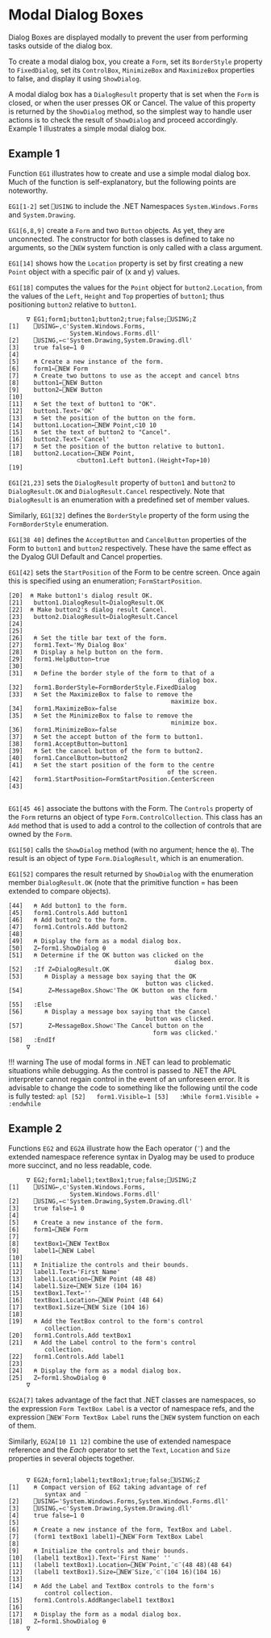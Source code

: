 <h1 class="heading"><span class="name">Modal Dialog Boxes</span></h1>

Dialog Boxes are displayed modally to prevent the user from performing tasks outside of the dialog box.

To create a modal dialog box, you create a `Form`, set its `BorderStyle` property to `FixedDialog`, set its `ControlBox`, `MinimizeBox` and `MaximizeBox` properties to false, and display it using `ShowDialog`.

A modal dialog box has a `DialogResult` property that is set when the `Form` is closed, or when the user presses OK or Cancel. The value of this property is returned by the `ShowDialog` method, so the simplest way to handle user actions is to check the result of `ShowDialog` and proceed accordingly. Example 1 illustrates a simple modal dialog box.

<h2 class="example">Example 1</h2>

Function `EG1` illustrates how to create and use a simple modal dialog box. Much of the function is self-explanatory, but the following points are noteworthy.

`EG1[1-2]` set `⎕USING` to include the .NET Namespaces `System.Windows.Forms` and `System.Drawing`.

`EG1[6,8,9]` create a `Form` and two `Button` objects. As yet, they are unconnected. The constructor for both classes is defined to take no arguments, so the `⎕NEW` system function is only called with a class argument.

`EG1[14]` shows how the `Location` property is set by first creating a new `Point` object with a specific pair of (x and y) values.

`EG1[18]` computes the values for the `Point` object for `button2.Location`, from the values of the `Left`, `Height` and `Top` properties of `button1`; thus positioning `button2` relative to `button1`.
```apl
     ∇ EG1;form1;button1;button2;true;false;⎕USING;Z
[1]    ⎕USING←,⊂'System.Windows.Forms,
                 System.Windows.Forms.dll'
[2]    ⎕USING,←⊂'System.Drawing,System.Drawing.dll'
[3]    true false←1 0
[4]
[5]    ⍝ Create a new instance of the form.
[6]    form1←⎕NEW Form
[7]    ⍝ Create two buttons to use as the accept and cancel btns
[8]    button1←⎕NEW Button
[9]    button2←⎕NEW Button
[10]
[11]   ⍝ Set the text of button1 to "OK".
[12]   button1.Text←'OK'
[13]   ⍝ Set the position of the button on the form.
[14]   button1.Location←⎕NEW Point,⊂10 10
[15]   ⍝ Set the text of button2 to "Cancel".
[16]   button2.Text←'Cancel'
[17]   ⍝ Set the position of the button relative to button1.
[18]   button2.Location←⎕NEW Point,
                   ⊂button1.Left button1.(Height+Top+10)
[19]
```

`EG1[21,23]` sets the `DialogResult` property of `button1` and `button2` to `DialogResult.OK` and `DialogResult.Cancel` respectively. Note that `DialogResult` is an enumeration with a predefined set of member values.

Similarly, `EG1[32]` defines the `BorderStyle` property of the form using the `FormBorderStyle` enumeration.

`EG1[38 40]` defines the `AcceptButton` and `CancelButton` properties of the Form to `button1` and `button2` respectively. These have the same effect as the Dyalog GUI Default and Cancel properties.

`EG1[42]` sets the `StartPosition` of the Form to be centre screen. Once again this is specified using an enumeration; `FormStartPosition`.
```apl
[20]  ⍝ Make button1's dialog result OK.
[21]   button1.DialogResult←DialogResult.OK
[22]  ⍝ Make button2's dialog result Cancel.
[23]   button2.DialogResult←DialogResult.Cancel
[24]
[25]
[26]   ⍝ Set the title bar text of the form.
[27]   form1.Text←'My Dialog Box'
[28]   ⍝ Display a help button on the form.
[29]   form1.HelpButton←true
[30]
[31]   ⍝ Define the border style of the form to that of a
                                               dialog box.
[32]   form1.BorderStyle←FormBorderStyle.FixedDialog
[33]   ⍝ Set the MaximizeBox to false to remove the
                                             maximize box.
[34]   form1.MaximizeBox←false
[35]   ⍝ Set the MinimizeBox to false to remove the
                                             minimize box.
[36]   form1.MinimizeBox←false
[37]   ⍝ Set the accept button of the form to button1.
[38]   form1.AcceptButton←button1
[39]   ⍝ Set the cancel button of the form to button2.
[40]   form1.CancelButton←button2
[41]   ⍝ Set the start position of the form to the centre
                                            of the screen.
[42]   form1.StartPosition←FormStartPosition.CenterScreen
[43]
 
```

`EG1[45 46]` associate the buttons with the Form. The `Controls` property of the `Form` returns an object of type `Form.ControlCollection`. This class has an `Add` method that is used to add a control to the collection of controls that are owned by the `Form`.

`EG1[50]` calls the `ShowDialog` method (with no argument; hence the `⍬`). The result is an object of type `Form.DialogResult`, which is an enumeration.

`EG1[52]` compares the result returned by `ShowDialog` with the enumeration member `DialogResult.OK` (note that the primitive function = has been extended to compare objects).
```apl
[44]   ⍝ Add button1 to the form.
[45]   form1.Controls.Add button1
[46]   ⍝ Add button2 to the form.
[47]   form1.Controls.Add button2
[48]
[49]   ⍝ Display the form as a modal dialog box.
[50]   Z←form1.ShowDialog ⍬
[51]   ⍝ Determine if the OK button was clicked on the
                                              dialog box.
[52]   :If Z=DialogResult.OK
[53]      ⍝ Display a message box saying that the OK
                                      button was clicked.
[54]       Z←MessageBox.Show⊂'The OK button on the form
                                             was clicked.'
[55]   :Else
[56]      ⍝ Display a message box saying that the Cancel
                                      button was clicked.
[57]       Z←MessageBox.Show⊂'The Cancel button on the
                                        form was clicked.'
[58]   :EndIf
     ∇
```

!!! warning
    The use of modal forms in .NET can lead to problematic situations while debugging. As the control is passed to .NET the APL interpreter cannot regain control in the event of an unforeseen error. It is advisable to change the code to something like the following until the code is fully tested:
     ```apl
     [52]   form1.Visible←1
     [53]   :While form1.Visible ⋄ :endwhile
     ```

<h2 class="example">Example 2</h2>

Functions `EG2` and `EG2A` illustrate how the Each operator (`¨`) and the extended namespace reference syntax in Dyalog may be used to produce more succinct, and no less readable, code.
```apl
     ∇ EG2;form1;label1;textBox1;true;false;⎕USING;Z
[1]    ⎕USING←,⊂'System.Windows.Forms,
                 System.Windows.Forms.dll'
[2]    ⎕USING,←⊂'System.Drawing,System.Drawing.dll'
[3]    true false←1 0
[4]
[5]    ⍝ Create a new instance of the form.
[6]    form1←⎕NEW Form
[7]
[8]    textBox1←⎕NEW TextBox
[9]    label1←⎕NEW Label
[10]
[11]   ⍝ Initialize the controls and their bounds.
[12]   label1.Text←'First Name'
[13]   label1.Location←⎕NEW Point (48 48)
[14]   label1.Size←⎕NEW Size (104 16)
[15]   textBox1.Text←''
[16]   textBox1.Location←⎕NEW Point (48 64)
[17]   textBox1.Size←⎕NEW Size (104 16)
[18]
[19]   ⍝ Add the TextBox control to the form's control
          collection.
[20]   form1.Controls.Add textBox1
[21]   ⍝ Add the Label control to the form's control
          collection.
[22]   form1.Controls.Add label1
[23]
[24]   ⍝ Display the form as a modal dialog box.
[25]   Z←form1.ShowDialog ⍬
     ∇
```

`EG2A[7]` takes advantage of the fact that .NET classes are namespaces, so the expression `Form TextBox Label`  is a vector of namespace refs, and the expression `⎕NEW¨Form TextBox Label`  runs the `⎕NEW` system function on each of them.

Similarly, `EG2A[10 11 12]` combine the use of extended namespace reference and the *Each* operator to set the `Text`, `Location` and `Size` properties in several objects together.

```apl
     
     ∇ EG2A;form1;label1;textBox1;true;false;⎕USING;Z
[1]    ⍝ Compact version of EG2 taking advantage of ref
          syntax and ¨
[2]    ⎕USING←'System.Windows.Forms,System.Windows.Forms.dll'
[3]    ⎕USING,←⊂'System.Drawing,System.Drawing.dll'
[4]    true false←1 0
[5]
[6]    ⍝ Create a new instance of the form, TextBox and Label.
[7]    (form1 textBox1 label1)←⎕NEW¨Form TextBox Label
[8]
[9]    ⍝ Initialize the controls and their bounds.
[10]   (label1 textBox1).Text←'First Name' ''
[11]   (label1 textBox1).Location←⎕NEW¨Point,¨⊂¨(48 48)(48 64)
[12]   (label1 textBox1).Size←⎕NEW¨Size,¨⊂¨(104 16)(104 16)
[13]
[14]   ⍝ Add the Label and TextBox controls to the form's
          control collection.
[15]   form1.Controls.AddRange⊂label1 textBox1
[16]
[17]   ⍝ Display the form as a modal dialog box.
[18]   Z←form1.ShowDialog ⍬
     ∇
```
